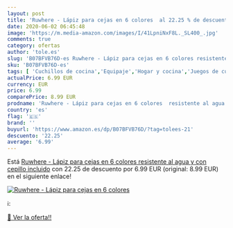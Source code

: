 ```yaml
---
layout: post
title: 'Ruwhere - Lápiz para cejas en 6 colores  al 22.25 % de descuento'
date: 2020-06-02 06:45:48
image: 'https://m.media-amazon.com/images/I/41LpniNxF8L._SL400_.jpg'
comments: true
category: ofertas
author: 'tole.es'
slug: 'B07BFVB76D-es Ruwhere - Lápiz para cejas en 6 colores resistente al agua...'
sku: 'B07BFVB76D-es'
tags: [ 'Cuchillos de cocina','Equipaje','Hogar y cocina','Juegos de cuchillos de cocina','Mochilas','Mochilas tipo casual','Utensilios de cocina','lápiz', ]
actualPrice: 6.99 EUR
currency: EUR
price: 6.99
comparePrice: 8.99 EUR
prodname: 'Ruwhere - Lápiz para cejas en 6 colores  resistente al agua y con cepillo incluido'
country: 'es'
flag: '🇪🇸'
brand: ''
buyurl: 'https://www.amazon.es/dp/B07BFVB76D/?tag=tolees-21'
descuento: '22.25'
average: '6.99'
---
```


Está [Ruwhere - Lápiz para cejas en 6 colores  resistente al agua y con cepillo incluido](https://www.amazon.es/dp/B07BFVB76D/?tag=tolees-21) con 22.25 de descuento por 6.99 EUR (original: 8.99 EUR) en el siguiente enlace!

[![Ruwhere - Lápiz para cejas en 6 colores ](https://m.media-amazon.com/images/I/41LpniNxF8L._SL400_.jpg)](https://www.amazon.es/dp/B07BFVB76D/?tag=tolees-21)

ℹ️:


[🛒 Ver la oferta!!](https://www.amazon.es/dp/B07BFVB76D/?tag=tolees-21)
